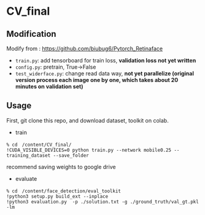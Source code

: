 # CV_final
## Modification
Modify from : https://github.com/biubug6/Pytorch_Retinaface  
- ```train.py```: add tensorboard for train loss, **validation loss not yet written**  
- ```config.py```: pretrain, True->False
- ```test_widerface.py```: change read data way, **not yet parallelize (original version process each image one by one, which takes about 20 minutes on validation set)**
## Usage
First, git clone this repo, and download dataset, toolkit on colab.
- train
```
% cd　/content/CV_final/
!CUDA_VISIBLE_DEVICES=0 python train.py --network mobile0.25 --training_dataset --save_folder
```
recommend saving weights to google drive
- evaluate
```
% cd　/content/face_detection/eval_toolkit
!python3 setup.py build_ext --inplace
!python3 evaluation.py  -p ./solution.txt -g ./ground_truth/val_gt.pkl -lm
```
